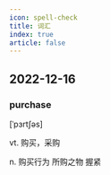 ```yaml
---
icon: spell-check
title: 词汇
index: true
article: false
---
```


## 2022-12-16

### purchase

<WordReader word="purchase" type="US" />
<WordReader word="purchase" type="UK" />

[ˈpɜrtʃəs]

vt. 购买，采购

n. 购买行为 所购之物 握紧

